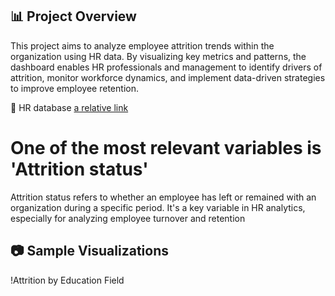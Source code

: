 ## 📊 Project Overview
This project aims to analyze employee attrition trends within the organization using HR data. By visualizing key metrics and patterns, the dashboard enables HR professionals and management to identify drivers of attrition, monitor workforce dynamics, and implement data-driven strategies to improve employee retention.

📄 HR database [a relative link](synthetic_employee_database.csv)

# One of the most relevant variables is 'Attrition status'
Attrition status refers to whether an employee has left or remained with an organization during a specific period. It's a key variable in HR analytics, especially for analyzing employee turnover and retention

## 📷 Sample Visualizations

!Attrition by Education Field



